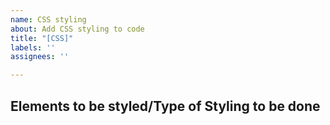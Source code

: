 ```yaml
---
name: CSS styling
about: Add CSS styling to code
title: "[CSS]"
labels: ''
assignees: ''

---
```


## Elements to be styled/Type of Styling to be done
